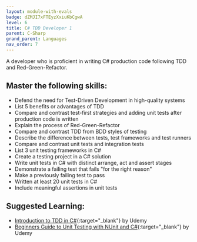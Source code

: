```yaml
---
layout: module-with-evals
badge: dZMJI7xFTEyzXxiuKbCgwA
level: 6
title: C# TDD Developer 1
parent: C-Sharp
grand_parent: Languages
nav_order: 7
---
```

A developer who is proficient in writing C# production code following TDD and Red-Green-Refactor.

## Master the following skills:

- Defend the need for Test-Driven Development in high-quality systems
- List 5 benefits or advantages of TDD
- Compare and contrast test-first strategies and adding unit tests after production code is written
- Explain the process of Red-Green-Refactor
- Compare and contrast TDD from BDD styles of testing
- Describe the difference between tests, test frameworks and test runners
- Compare and contrast unit tests and integration tests
- List 3 unit testing frameworks in C#
- Create a testing project in a C# solution
- Write unit tests in C# with distinct arrange, act and assert stages
- Demonstrate a failing test that fails "for the right reason"
- Make a previously failing test to pass
- Written at least 20 unit tests in C#
- Include meaningful assertions in unit tests

## Suggested Learning:

- [Introduction to TDD in C#](https://www.udemy.com/course/intro-tdd/){:target="\_blank"} by Udemy
- [Beginners Guide to Unit Testing with NUnit and C#](https://www.udemy.com/course/unit-testing-intro/){:target="\_blank"} by Udemy
